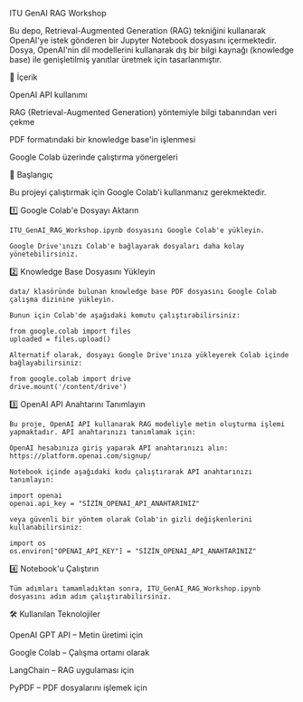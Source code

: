 ITU GenAI RAG Workshop

Bu depo, Retrieval-Augmented Generation (RAG) tekniğini kullanarak OpenAI'ye istek gönderen bir Jupyter Notebook dosyasını içermektedir. Dosya, OpenAI'nin dil modellerini kullanarak dış bir bilgi kaynağı (knowledge base) ile genişletilmiş yanıtlar üretmek için tasarlanmıştır.

📌 İçerik

  OpenAI API kullanımı

  RAG (Retrieval-Augmented Generation) yöntemiyle bilgi tabanından veri çekme

  PDF formatındaki bir knowledge base'in işlenmesi

  Google Colab üzerinde çalıştırma yönergeleri

🚀 Başlangıç

  Bu projeyi çalıştırmak için Google Colab'i kullanmanız gerekmektedir.

  1️⃣ Google Colab'e Dosyayı Aktarın

    ITU_GenAI_RAG_Workshop.ipynb dosyasını Google Colab'e yükleyin.

    Google Drive'ınızı Colab'e bağlayarak dosyaları daha kolay yönetebilirsiniz.

  2️⃣ Knowledge Base Dosyasını Yükleyin

    data/ klasöründe bulunan knowledge base PDF dosyasını Google Colab çalışma dizinine yükleyin.

    Bunun için Colab'de aşağıdaki komutu çalıştırabilirsiniz:
    
    from google.colab import files
    uploaded = files.upload()
    
    Alternatif olarak, dosyayı Google Drive'ınıza yükleyerek Colab içinde bağlayabilirsiniz:
    
    from google.colab import drive
    drive.mount('/content/drive')
  
  3️⃣ OpenAI API Anahtarını Tanımlayın
  
    Bu proje, OpenAI API kullanarak RAG modeliyle metin oluşturma işlemi yapmaktadır. API anahtarınızı tanımlamak için:
    
    OpenAI hesabınıza giriş yaparak API anahtarınızı alın: https://platform.openai.com/signup/
    
    Notebook içinde aşağıdaki kodu çalıştırarak API anahtarınızı tanımlayın:
    
    import openai
    openai.api_key = "SİZİN_OPENAI_API_ANAHTARINIZ"
    
    veya güvenli bir yöntem olarak Colab'in gizli değişkenlerini kullanabilirsiniz:
    
    import os
    os.environ["OPENAI_API_KEY"] = "SİZİN_OPENAI_API_ANAHTARINIZ"

  4️⃣ Notebook'u Çalıştırın
  
    Tüm adımları tamamladıktan sonra, ITU_GenAI_RAG_Workshop.ipynb dosyasını adım adım çalıştırabilirsiniz.


🛠️ Kullanılan Teknolojiler

  OpenAI GPT API – Metin üretimi için
  
  Google Colab – Çalışma ortamı olarak
  
  LangChain – RAG uygulaması için
  
  PyPDF – PDF dosyalarını işlemek için
